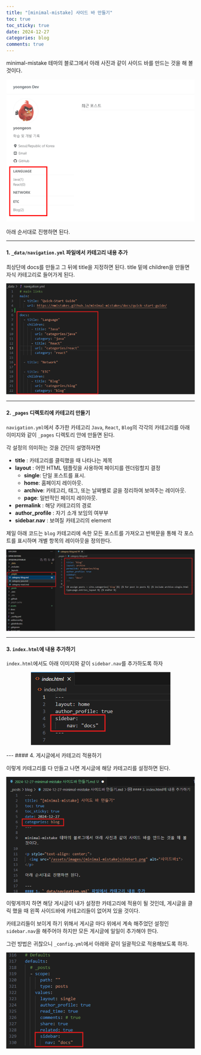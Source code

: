```yaml
---
title: "[minimal-mistake] 사이드 바 만들기"
toc: true
toc_sticky: true
date: 2024-12-27
categories: blog
comments: true
---
```


minimal-mistake 테마의 블로그에서 아래 사진과 같이 사이드 바를 만드는 것을 해 볼 것이다.

<p style="text-align: center;">
  <img src="/assets/images/(minimal-mistake)sidebar1.png" alt="사이드바1">
</p>

아래 순서대로 진행하면 된다.

---
#### 1. `_data/navigation.yml` 파일에서 카테고리 내용 추가

최상단에 docs를 만들고 그 뒤에 title을 지정하면 된다. title 밑에 children을 만들면 자식 카테고리로 들어가게 된다.
<p style="text-align: center;">
  <img src="/assets/images/(minimal-mistake)sidebar2.png" alt="사이드바1">
</p>


---
#### 2. `_pages` 디렉토리에 카테고리 만들기

`navigation.yml`에서 추가한 카테고리 `Java`, `React`, `Blog`의 각각의 카테고리를 아래 이미지와 같이 `_pages` 디렉토리 안에 만들면 된다.

각 설정의 의미하는 것을 간단히 설명하자면

- **title** : 카테고리를 클릭했을 때 나타나는 제목
- **layout** : 어떤 HTML 템플릿을 사용하여 페이지를 렌더링할지 결정
  - **single**: 단일 포스트를 표시.
  - **home**: 홈페이지 레이아웃.
  - **archive**: 카테고리, 태그, 또는 날짜별로 글을 정리하여 보여주는 레이아웃.
  - **page**: 일반적인 페이지 레이아웃.
- **permalink** : 해당 카테고리의 경로
- **author_profile** : 자기 소개 보임의 여부부
- **sidebar.nav** : 보여질 카테고리의 element

제일 아래 코드는 `blog` 카테고리에 속한 모든 포스트를 가져오고 반복문을 통해 각 포스트를 표시하며 개별 항목의 레이아웃을 정의한다.

<p style="text-align: center;">
  <img src="/assets/images/(minimal-mistake)sidebar3.png" alt="사이드바1">
</p>


---
#### 3. `index.html`에 내용 추가하기

`index.html`에서도 아래 이미지와 같이 `sidebar.nav`를 추가하도록 하자

<p style="text-align: center;">
  <img src="/assets/images/(minimal-mistake)sidebar4.png" alt="사이드바1">
</p>
---
#### 4. 게시글에서 카테고리 적용하기

이렇게 카테고리를 다 만들고 나면 게시글에 해당 카테고리를 설정하면 된다.

<p style="text-align: center;">
  <img src="/assets/images/(minimal-mistake)sidebar5.png" alt="사이드바1">
</p>

이렇게까지 하면 해당 게시글이 내가 설정한 카테고리에 적용이 될 것인데, 게시글을 클릭 했을 때 왼쪽 사이드바에 카테고리들이 없어져 있을 것이다.

카테고리들이 보이게 하기 위해서 게시글 마다 위에서 계속 해주었던 설정인 `sidebar.nav`을 해주어야 하지만 모든 게시글에 일일이 추가해야 한다.

그런 방법은 귀찮으니 `_config.yml`에서 아래와 같이 일괄적으로 적용해보도록 하자.

<p style="text-align: center;">
  <img src="/assets/images/(minimal-mistake)sidebar9.png" alt="사이드바1">
</p>

